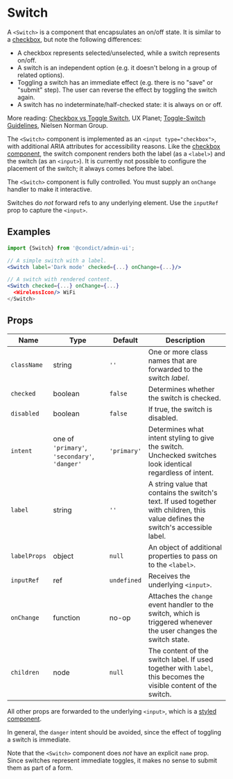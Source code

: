 # Switch

A `<Switch>` is a component that encapsulates an on/off state. It is similar to a [checkbox](../checkbox), but note the following differences:

* A checkbox represents selected/unselected, while a switch represents on/off.
* A switch is an independent option (e.g. it doesn't belong in a group of related options).
* Toggling a switch has an immediate effect (e.g. there is no "save" or "submit" step). The user can reverse the effect by toggling the switch again.
* A switch has no indeterminate/half-checked state: it is always on or off.

More reading: [Checkbox vs Toggle Switch][uxplanet], UX Planet; [Toggle-Switch Guidelines][nngroup], Nielsen Norman Group.

The `<Switch>` component is implemented as an `<input type="checkbox">`, with additional ARIA attributes for accessibility reasons. Like the [checkbox component](..checkbox), the switch component renders both the label (as a `<label>`) and the switch (as an `<input>`). It is currently not possible to configure the placement of the switch; it always comes before the label.

The `<Switch>` component is fully controlled. You must supply an `onChange` handler to make it interactive.

Switches do _not_ forward refs to any underlying element. Use the `inputRef` prop to capture the `<input>`.

## Examples

```jsx
import {Switch} from '@condict/admin-ui';

// A simple switch with a label.
<Switch label='Dark mode' checked={...} onChange={...}/>

// A switch with rendered content.
<Switch checked={...} onChange={...}
  <WirelessIcon/> WiFi
</Switch>
```

## Props

| Name | Type | Default | Description |
| --- | --- | --- | --- |
| `className` | string | `''` | One or more class names that are forwarded to the switch _label_. |
| `checked` | boolean | `false` | Determines whether the switch is checked. |
| `disabled` | boolean | `false` | If true, the switch is disabled. |
| `intent` | one of `'primary'`, `'secondary'`, `'danger'` | `'primary'` | Determines what intent styling to give the switch. Unchecked switches look identical regardless of intent. |
| `label` | string | `''` | A string value that contains the switch's text. If used together with children, this value defines the switch's accessible label. |
| `labelProps` | object | `null` | An object of additional properties to pass on to the `<label>`. |
| `inputRef` | ref | `undefined` | Receives the underlying `<input>`. |
| `onChange` | function | no-op | Attaches the `change` event handler to the switch, which is triggered whenever the user changes the switch state. |
| `children` | node | `null` | The content of the switch label. If used together with `label`, this becomes the visible content of the switch. |

All other props are forwarded to the underlying `<input>`, which is a [styled component][styled-components].

In general, the `danger` intent should be avoided, since the effect of toggling a switch is immediate.

Note that the `<Switch>` component does _not_ have an explicit `name` prop. Since switches represent immediate toggles, it makes no sense to submit them as part of a form.

[uxplanet]: https://uxplanet.org/checkbox-vs-toggle-switch-7fc6e83f10b8
[nngroup]: https://www.nngroup.com/articles/toggle-switch-guidelines/
[styled-components]: https://www.styled-components.com/
